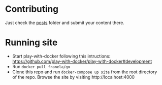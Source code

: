 # Contributing

Just check the [posts]() folder and submit your content there.

# Running site

- Start play-with-docker following this intructions: https://github.com/play-with-docker/play-with-docker#development
- Run `docker pull franela/go`
- Clone this repo and run `docker-compose up site` from the root directory of the repo.  Browse the site by visiting http://localhost:4000
